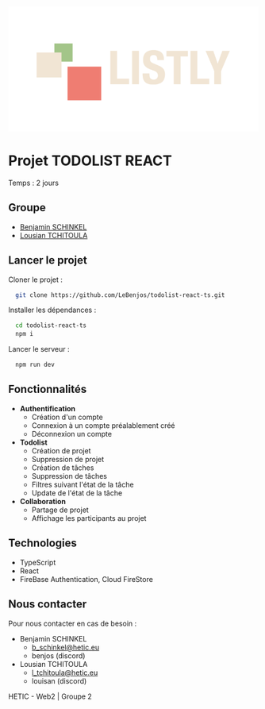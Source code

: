 ![LISTLY](./public/assets/logo/logo.png)

# Projet TODOLIST REACT

Temps : 2 jours

## Groupe

- [Benjamin SCHINKEL](https://github.com/LeBenjos)
- [Lousian TCHITOULA](https://github.com/LTOssian)

## Lancer le projet

Cloner le projet :

```bash
  git clone https://github.com/LeBenjos/todolist-react-ts.git
```

Installer les dépendances :

```bash
  cd todolist-react-ts
  npm i
```

Lancer le serveur :

```bash
  npm run dev
```

## Fonctionnalités

- **Authentification**
  - Création d'un compte
  - Connexion à un compte préalablement créé
  - Déconnexion un compte
- **Todolist**
  - Création de projet
  - Suppression de projet
  - Création de tâches
  - Suppression de tâches
  - Filtres suivant l'état de la tâche
  - Update de l'état de la tâche
- **Collaboration**
  - Partage de projet
  - Affichage les participants au projet

## Technologies

- TypeScript
- React
- FireBase Authentication, Cloud FireStore

## Nous contacter

Pour nous contacter en cas de besoin :

- Benjamin SCHINKEL
  - b_schinkel@hetic.eu
  - benjos (discord)
- Lousian TCHITOULA
  - l_tchitoula@hetic.eu
  - louisan (discord)

HETIC - Web2 | Groupe 2
